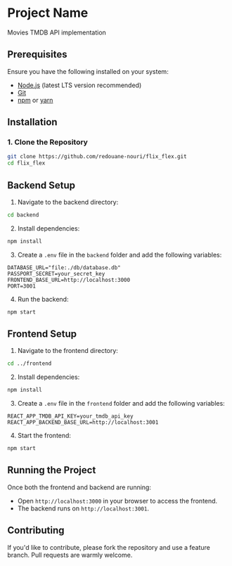 # Project Name

Movies TMDB API implementation

## Prerequisites

Ensure you have the following installed on your system:

- [Node.js](https://nodejs.org/) (latest LTS version recommended)
- [Git](https://git-scm.com/)
- [npm](https://www.npmjs.com/) or [yarn](https://yarnpkg.com/)

## Installation

### 1. Clone the Repository

```sh
git clone https://github.com/redouane-nouri/flix_flex.git
cd flix_flex
```

## Backend Setup

1. Navigate to the backend directory:

```sh
cd backend
```

2. Install dependencies:

```sh
npm install
```

3. Create a `.env` file in the `backend` folder and add the following variables:

```
DATABASE_URL="file:./db/database.db"
PASSPORT_SECRET=your_secret_key
FRONTEND_BASE_URL=http://localhost:3000
PORT=3001
```

4. Run the backend:

```sh
npm start
```

## Frontend Setup

1. Navigate to the frontend directory:

```sh
cd ../frontend
```

2. Install dependencies:

```sh
npm install
```

3. Create a `.env` file in the `frontend` folder and add the following variables:

```
REACT_APP_TMDB_API_KEY=your_tmdb_api_key
REACT_APP_BACKEND_BASE_URL=http://localhost:3001
```

4. Start the frontend:

```sh
npm start
```

## Running the Project

Once both the frontend and backend are running:

- Open `http://localhost:3000` in your browser to access the frontend.
- The backend runs on `http://localhost:3001`.

## Contributing

If you'd like to contribute, please fork the repository and use a feature branch. Pull requests are warmly welcome.
